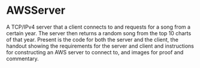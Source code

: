 # AWSServer

A TCP/IPv4 server that a client connects to and requests for a song from a certain year. The
server then returns a random song from the top 10 charts of that year. Present is the code for both the server and the client, the handout showing the requirements for the server and client and instructions for constructing an AWS server to connect to, and images for proof and commentary. 
